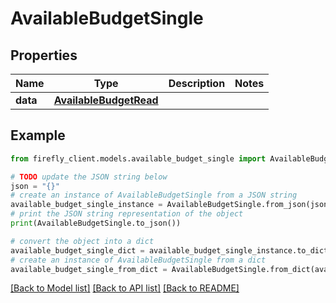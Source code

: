 # AvailableBudgetSingle


## Properties

Name | Type | Description | Notes
------------ | ------------- | ------------- | -------------
**data** | [**AvailableBudgetRead**](AvailableBudgetRead.md) |  | 

## Example

```python
from firefly_client.models.available_budget_single import AvailableBudgetSingle

# TODO update the JSON string below
json = "{}"
# create an instance of AvailableBudgetSingle from a JSON string
available_budget_single_instance = AvailableBudgetSingle.from_json(json)
# print the JSON string representation of the object
print(AvailableBudgetSingle.to_json())

# convert the object into a dict
available_budget_single_dict = available_budget_single_instance.to_dict()
# create an instance of AvailableBudgetSingle from a dict
available_budget_single_from_dict = AvailableBudgetSingle.from_dict(available_budget_single_dict)
```
[[Back to Model list]](../README.md#documentation-for-models) [[Back to API list]](../README.md#documentation-for-api-endpoints) [[Back to README]](../README.md)


